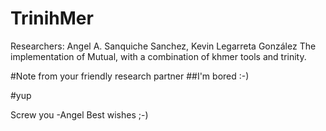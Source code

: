 # TrinihMer
Researchers: Angel A. Sanquiche Sanchez, Kevin Legarreta González
The implementation of Mutual, with a combination of khmer tools and trinity.

#Note from your friendly research partner
##I'm bored :-)

#yup

Screw you -Angel
Best wishes ;-)
